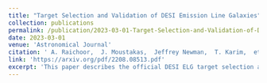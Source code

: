 ```yaml
---
title: "Target Selection and Validation of DESI Emission Line Galaxies"
collection: publications
permalink: /publication/2023-03-01-Target-Selection-and-Validation-of-DESI-Emission-Line-Galaxies
date: 2023-03-01
venue: 'Astronomical Journal'
citation: ' A. Raichoor,  J. Moustakas,  Jeffrey Newman,  T. Karim,  et al. &quot;Target Selection and Validation of DESI Emission Line Galaxies.&quot; Astronomical Journal, 2023.'
link: 'https://arxiv.org/pdf/2208.08513.pdf'
excerpt: 'This paper describes the official DESI ELG target selection algorithm. This is the third and the final DESI ELG target selection related paper in a series of ELG target selection related papers.'
---
```


